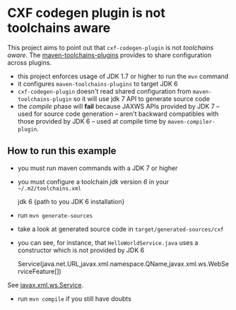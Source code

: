 CXF codegen plugin is not toolchains aware
==========================================

This project aims to point out that `cxf-codegen-plugin` is not _toolchains aware_.
The [maven-toolchains-plugins](http://maven.apache.org/plugins/maven-toolchains-plugin) provides to share configuration across plugins.

- this project enforces usage of JDK 1.7 or higher to run the `mvn` command
- it configures `maven-toolchains-plugins` to target JDK 6
- `cxf-codegen-plugin` doesn't read shared configuration from `maven-toolchains-plugin` so it will use jdk 7 API to generate source code
- the _compile_ phase will **fail** because JAXWS APIs provided by JDK 7 – used for source code generation – aren't backward compatibles with those provided by JDK 6 – used at compile time by `maven-compiler-plugin`.

How to run this example
-----------------------

- you must run maven commands with a JDK 7 or higher
- you must configure a toolchain _jdk_ version _6_ in your `~/.m2/toolchains.xml`

    <toolchains>
      <toolchain>
        <type>jdk</type>
        <provides>
          <version>6</version>
        </provides>
        <configuration>
          <jdkHome>{path to you JDK 6 installation}</jdkHome>
        </configuration>
      </toolchain>
    </toolchains>

- run `mvn generate-sources`
- take a look at generated source code in `target/generated-sources/cxf`
- you can see, for instance, that `HelloWorldService.java` uses a constructor which is not provided by JDK 6 

    Service(java.net.URL,javax.xml.namespace.QName,javax.xml.ws.WebServiceFeature[])

See [javax.xml.ws.Service](http://docs.oracle.com/javase/6/docs/api/javax/xml/ws/Service.html).
- run `mvn compile` if you still have doubts
